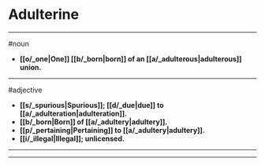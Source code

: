 # Adulterine
---
#noun
- **[[o/_one|One]] [[b/_born|born]] of an [[a/_adulterous|adulterous]] union.**
---
#adjective
- **[[s/_spurious|Spurious]]; [[d/_due|due]] to [[a/_adulteration|adulteration]].**
- **[[b/_born|Born]] of [[a/_adultery|adultery]].**
- **[[p/_pertaining|Pertaining]] to [[a/_adultery|adultery]].**
- **[[i/_illegal|Illegal]]; unlicensed.**
---
---
